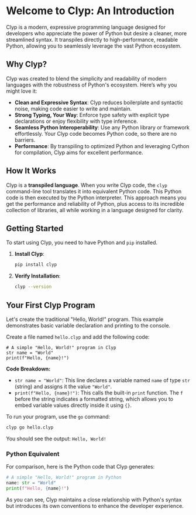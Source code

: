 # Welcome to Clyp: An Introduction

Clyp is a modern, expressive programming language designed for developers who appreciate the power of Python but desire a cleaner, more streamlined syntax. It transpiles directly to high-performance, readable Python, allowing you to seamlessly leverage the vast Python ecosystem.

## Why Clyp?

Clyp was created to blend the simplicity and readability of modern languages with the robustness of Python's ecosystem. Here’s why you might love it:

*   **Clean and Expressive Syntax**: Clyp reduces boilerplate and syntactic noise, making code easier to write and maintain.
*   **Strong Typing, Your Way**: Enforce type safety with explicit type declarations or enjoy flexibility with type inference.
*   **Seamless Python Interoperability**: Use any Python library or framework effortlessly. Your Clyp code becomes Python code, so there are no barriers.
*   **Performance**: By transpiling to optimized Python and leveraging Cython for compilation, Clyp aims for excellent performance.

## How It Works

Clyp is a **transpiled language**. When you write Clyp code, the `clyp` command-line tool translates it into equivalent Python code. This Python code is then executed by the Python interpreter. This approach means you get the performance and reliability of Python, plus access to its incredible collection of libraries, all while working in a language designed for clarity.

## Getting Started

To start using Clyp, you need to have Python and `pip` installed.

1.  **Install Clyp**:
    ```bash
    pip install clyp
    ```

2.  **Verify Installation**:
    ```bash
    clyp --version
    ```

## Your First Clyp Program

Let's create the traditional "Hello, World!" program. This example demonstrates basic variable declaration and printing to the console.

Create a file named `hello.clyp` and add the following code:

```clyp
# A simple "Hello, World!" program in Clyp
str name = "World"
print(f"Hello, {name}!")
```

**Code Breakdown:**
*   `str name = "World"`: This line declares a variable named `name` of type `str` (string) and assigns it the value `"World"`.
*   `print(f"Hello, {name}!")`: This calls the built-in `print` function. The `f` before the string indicates a formatted string, which allows you to embed variable values directly inside it using `{}`.

To run your program, use the `go` command:

```bash
clyp go hello.clyp
```

You should see the output: `Hello, World!`

### Python Equivalent

For comparison, here is the Python code that Clyp generates:

```python
# A simple "Hello, World!" program in Python
name: str = "World"
print(f"Hello, {name}!")
```

As you can see, Clyp maintains a close relationship with Python's syntax but introduces its own conventions to enhance the developer experience.
